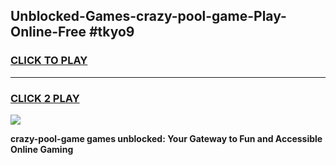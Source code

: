 
## Unblocked-Games-crazy-pool-game-Play-Online-Free #tkyo9
<h3>
<a href="https://us.freeplayer.one?title=crazy-pool-game&ref=10M">CLICK TO PLAY</a></h3>
<hr>

<h3>
<a href="https://us.freeplayer.one?title=crazy-pool-game&ref=10M">CLICK 2 PLAY</a>
  
</h3>

<a href="https://us.freeplayer.one?title=crazy-pool-game&ref=10M"><img src="https://clearcache.store/games.png"></a>


**crazy-pool-game games unblocked: Your Gateway to Fun and Accessible Online Gaming**
